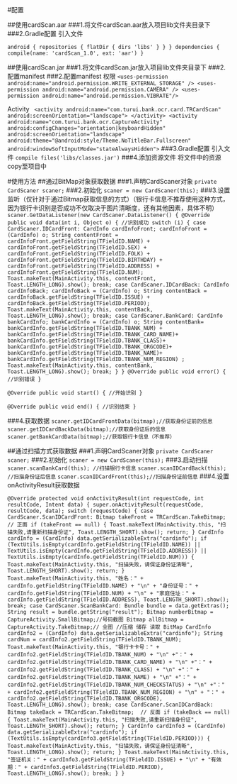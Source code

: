 #配置

##使用cardScan.aar
###1.将文件cardScan.aar放入项目lib文件夹目录下
###2.Gradle配置 引入文件

 ` android {
repositories {
    flatDir {
        dirs 'libs'
    }
}
}
dependencies {
        compile(name: 'cardScan_1.0', ext: 'aar')
} ` 

##使用cardScan.jar
###1.将文件cardScan.jar放入项目lib文件夹目录下
###2.	配置manifest
###2.配置manifest
权限
 `<uses-permission android:name="android.permission.WRITE_EXTERNAL_STORAGE" />
    <uses-permission android:name="android.permission.CAMERA" />
    <uses-permission android:name="android.permission.VIBRATE"/> `
    
 Activity
  ` <activity
            android:name="com.turui.bank.ocr.card.TRCardScan"
            android:screenOrientation="landscape">
        </activity>
        <activity
            android:name="com.turui.bank.ocr.CaptureActivity"
            android:configChanges="orientation|keyboardHidden"
            android:screenOrientation="landscape"
            android:theme="@android:style/Theme.NoTitleBar.Fullscreen"
            android:windowSoftInputMode="stateAlwaysHidden">`
        </activity>
###3.Gradle配置 引入文件
   `compile files('libs/classes.jar')` 
###4.添加资源文件
将文件中的资源copy至项目中


#使用方法
##通过BitMap对象获取数据
###1.声明CardScaner对象
 ` private CardScaner scaner; ` 
###2.初始化
 ` scaner = new CardScaner(this); ` 
###3.设置监听（仅针对于通过Bitmap获取信息的方式）（银行卡信息不推荐使用这种方式，因为银行卡识别是否成功不仅取决于图片清晰度，还有其他因素，具体不明）
 ` scaner.GetDataListener(new CardScaner.DataListener() {
    @Override
    public void data(int i, Object o) {
	//识别成功
        switch (i) {
            case CardScaner.IDCardFront:
                CardInfo cardInfoFront;
                cardInfoFront = (CardInfo) o;
                String contentFront = cardInfoFront.getFieldString(TFieldID.NAME) +
                        cardInfoFront.getFieldString(TFieldID.SEX) +
                        cardInfoFront.getFieldString(TFieldID.FOLK) +
                        cardInfoFront.getFieldString(TFieldID.BIRTHDAY) +
                        cardInfoFront.getFieldString(TFieldID.ADDRESS) +
                        cardInfoFront.getFieldString(TFieldID.NUM);
                Toast.makeText(MainActivity.this, contentFront, Toast.LENGTH_LONG).show();
                    break;
            case CardScaner.IDCardBack:
                CardInfo cardInfoBack;
                cardInfoBack = (CardInfo) o;
                String contentBack =
                        cardInfoBack.getFieldString(TFieldID.ISSUE) +
                                cardInfoBack.getFieldString(TFieldID.PERIOD);
                Toast.makeText(MainActivity.this, contentBack, Toast.LENGTH_LONG).show();
                    break;
            case CardScaner.BankCard:
                CardInfo bankCardInfo;
                bankCardInfo = (CardInfo) o;
                String contentBank=
                        bankCardInfo.getFieldString(TFieldID.TBANK_NUM) +
                                bankCardInfo.getFieldString(TFieldID.TBANK_CARD_NAME)+
                                bankCardInfo.getFieldString(TFieldID.TBANK_CLASS)+
                                bankCardInfo.getFieldString(TFieldID.TBANK_ORGCODE)+
                                bankCardInfo.getFieldString(TFieldID.TBANK_NAME)+
                                bankCardInfo.getFieldString(TFieldID.TBANK_NUM_REGION)
                        ;
                Toast.makeText(MainActivity.this, contentBank, Toast.LENGTH_LONG).show();
                  break;
        }
    }
@Override
public void error() {
       //识别错误
} ` 

 ` @Override
public void start() {
      //开始识别
} ` 

 ` @Override
public void end() {
      //识别结束
}  ` 

###4.获取数据
 ` scaner.getIDCardFrontData(bitmap);//获取身份证前的信息 ` 
 ` scaner.getIDCardBackData(bitmap);//获取身份证后的信息 ` 
 ` scaner.getBankCardData(bitmap);//获取银行卡信息（不推荐） ` 

##通过扫描方式获取数据
###1.声明CardScaner对象
 ` private CardScaner scaner; ` 
###2.初始化
 ` scaner = new CardScaner(this); ` 
###3.启动扫描
 ` scaner.scanBankCard(this); //扫描银行卡信息 ` 
 ` scaner.scanIDCardBack(this); //扫描身份证后信息 ` 
 ` scaner.scanIDCardFront(this);//扫描身份证前信息 ` 
###4.设置onActivityResult获取数据

 ` @Override
protected void onActivityResult(int requestCode, int resultCode, Intent data) {
    super.onActivityResult(requestCode, resultCode, data);
    switch (requestCode) {
        case CardScaner.ScanIDCardFront:
            Bitmap takeFront = TRCardScan.TakeBitmap;  // 正面
            if (takeFront == null) {
                Toast.makeText(MainActivity.this, "扫描失败,请重新扫描身份证", Toast.LENGTH_SHORT).show();
                return;
            }
            CardInfo cardInfo = (CardInfo) data.getSerializableExtra("cardinfo");
            if (TextUtils.isEmpty(cardInfo.getFieldString(TFieldID.NAME)) || TextUtils.isEmpty(cardInfo.getFieldString(TFieldID.ADDRESS)) || TextUtils.isEmpty(cardInfo.getFieldString(TFieldID.NUM))) {
                Toast.makeText(MainActivity.this, "扫描失败，请保证身份证清晰", Toast.LENGTH_SHORT).show();
                return;
            }
            Toast.makeText(MainActivity.this, "姓名：" + cardInfo.getFieldString(TFieldID.NAME) + "\n"
                    + "身份证号：" + cardInfo.getFieldString(TFieldID.NUM) + "\n"
                    + "家庭住址：" + cardInfo.getFieldString(TFieldID.ADDRESS), Toast.LENGTH_SHORT).show();
            break;
        case CardScaner.ScanBankCard:
            Bundle bundle = data.getExtras();
            String result = bundle.getString("result");
            Bitmap numberBitmap = CaptureActivity.SmallBitmap;//号码截图
            Bitmap allBitmap = CaptureActivity.TakeBitmap;// 全图
            //压缩 储存 读取 BitMap
            CardInfo cardInfo2 = (CardInfo) data.getSerializableExtra("cardinfo");
            String cardNum = cardInfo2.getFieldString(TFieldID.TBANK_NUM);
            Toast.makeText(MainActivity.this, "银行卡卡号：" + cardInfo2.getFieldString(TFieldID.TBANK_NUM) + "\n"
                    +"：" + cardInfo2.getFieldString(TFieldID.TBANK_CARD_NAME) + "\n"
                    +"：" + cardInfo2.getFieldString(TFieldID.TBANK_CLASS) + "\n"
                    +"：" + cardInfo2.getFieldString(TFieldID.TBANK_NAME) + "\n"
                    +"：" + cardInfo2.getFieldString(TFieldID.TBANK_NUM_CHECKSTATUS) + "\n"
                    +"：" + cardInfo2.getFieldString(TFieldID.TBANK_NUM_REGION) + "\n"
                    + "：" + cardInfo2.getFieldString(TFieldID.TBANK_ORGCODE), Toast.LENGTH_LONG).show();
            break;
        case CardScaner.ScanIDCardBack:
            Bitmap takeBack = TRCardScan.TakeBitmap;  // 反面
            if (takeBack == null) {
                Toast.makeText(MainActivity.this, "扫描失败,请重新扫描身份证", Toast.LENGTH_SHORT).show();
                return;
            }
            CardInfo cardInfo3 = (CardInfo) data.getSerializableExtra("cardinfo");
            if (TextUtils.isEmpty(cardInfo3.getFieldString(TFieldID.PERIOD))) {
                Toast.makeText(MainActivity.this, "扫描失败，请保证身份证清晰", Toast.LENGTH_LONG).show();
                return;
            }
            Toast.makeText(MainActivity.this, "签证机关：" + cardInfo3.getFieldString(TFieldID.ISSUE) + "\n"
                    + "有效期：" + cardInfo3.getFieldString(TFieldID.PERIOD), Toast.LENGTH_LONG).show();
            break;
    }
} ` 



